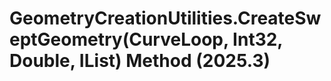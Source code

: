 # GeometryCreationUtilities.CreateSweptGeometry(CurveLoop, Int32, Double, IList<CurveLoop>) Method (2025.3)

﻿